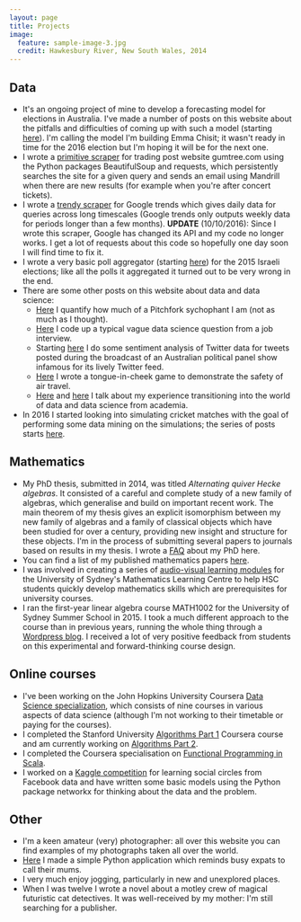 ```yaml
---
layout: page
title: Projects
image:
  feature: sample-image-3.jpg
  credit: Hawkesbury River, New South Wales, 2014
---
```


## Data

- It's an ongoing project of mine to develop a forecasting model for elections in Australia. I've made a number of posts on this website about the pitfalls and difficulties of coming up with such a model (starting [here](http://www.clintonboys.com/aus-election-model-1/)). I'm calling the model I'm building Emma Chisit; it wasn't ready in time for the 2016 election but I'm hoping it will be for the next one. 
- I wrote a <a href="https://github.com/clintonboys/gumtree_scraper" target="_blank">primitive scraper</a> for trading post website gumtree.com using the Python packages BeautifulSoup and requests, which persistently searches the site for a given query and sends an email using Mandrill when there are new results (for example when you're after concert tickets). 
- I wrote a <a href="https://github.com/clintonboys/trendy-scraper" target="_blank">trendy scraper</a> for Google trends which gives daily data for queries across long timescales (Google trends only outputs weekly data for periods longer than a few months). **UPDATE** (10/10/2016): Since I wrote this scraper, Google has changed its API and my code no longer works. I get a lot of requests about this code so hopefully one day soon I will find time to fix it. 
- I wrote a very basic poll aggregator (starting [here](http://www.clintonboys.com/israel-poll-aggregator-1/)) for the 2015 Israeli elections; like all the polls it aggregated it turned out to be very wrong in the end.  
- There are some other posts on this website about data and data science:
  - [Here](http://www.clintonboys.com/itunes-and-pitchfork/) I quantify how much of a Pitchfork sychophant I am (not as much as I thought). 
  - [Here](http://www.clintonboys.com/repetition-index/) I code up a typical vague data science question from a job interview. 
  - Starting [here](http://www.clintonboys.com/qanda-tweets/) I do some sentiment analysis of Twitter data for tweets posted during the broadcast of an Australian political panel show infamous for its lively Twitter feed. 
  - [Here](https://github.com/clintonboys/lifetime_flight_simulator) I wrote a tongue-in-cheek game to demonstrate the safety of air travel. 
  - [Here](http://www.clintonboys.com/five-months-of-data-science/) and [here](http://www.clintonboys.com/one-year-of-data-science/) I talk about my experience transitioning into the world of data and data science from academia.
- In 2016 I started looking into simulating cricket matches with the goal of performing some data mining on the simulations; the series of posts starts [here](http://www.clintonboys.com/cricket-scoreboards-1/).

## Mathematics

- My PhD thesis, submitted in 2014, was titled *Alternating quiver Hecke algebras*. It consisted of a careful and complete study of a new family of algebras, which generalise and build on important recent work. The main theorem of my thesis gives an explicit isomorphism between my new family of algebras and a family of classical objects which have been studied for over a century, providing new insight and structure for these objects. I'm in the process of submitting several papers to journals based on results in my thesis. I wrote a [FAQ](http://www.clintonboys.com/phd-faq/) about my PhD here. 
- You can find a list of my published mathematics papers [here](https://arxiv.org/find/math/1/au:+Boys_C/0/1/0/all/0/1). 
- I was involved in creating a series of <a href="http://sydney.edu.au/stuserv/maths_learning_centre/2unit.shtml" target="_blank">audio-visual learning modules</a> for the University of Sydney's Mathematics Learning Centre to help HSC students quickly develop mathematics skills which are prerequisites for university courses.
- I ran the first-year linear algebra course MATH1002 for the University of Sydney Summer School in 2015. I took a much different approach to the course than in previous years, running the whole thing through a <a href="http://ss1002.wordpress.com" target="_blank">Wordpress blog</a>. I received a lot of very positive feedback from students on this experimental and forward-thinking course design.

## Online courses

- I've been working on the John Hopkins University Coursera <a href="https://www.coursera.org/specialization/jhudatascience/1" target = "_blank">Data Science specialization</a>, which consists of nine courses in various aspects of data science (although I'm not working to their timetable or paying for the courses).
- I completed the Stanford University <a href="https://www.coursera.org/course/algo" target="_blank">Algorithms Part 1</a> Coursera course and am currently working on <a href="https://www.coursera.org/course/algo2" target = "_blank">Algorithms Part 2</a>.
- I completed the Coursera specialisation on <a href ="https://www.coursera.org/specializations/scala">Functional Programming in Scala</a>. 
- I worked on a <a href="https://github.com/clintonboys/kaggle_fb_circles" target = "_blank">Kaggle competition</a> for learning social circles from Facebook data and have written some basic models using the Python package networkx for thinking about the data and the problem.

## Other

- I'm a keen amateur (very) photographer: all over this website you can find examples of my photographs taken all over the world.
- [Here](https://github.com/clintonboys/call-your-mum) I made a simple Python application which reminds busy expats to call their mums.
- I very much enjoy jogging, particularly in new and unexplored places.
- When I was twelve I wrote a novel about a motley crew of magical futuristic cat detectives. It was well-received by my mother: I'm still searching for a publisher. 